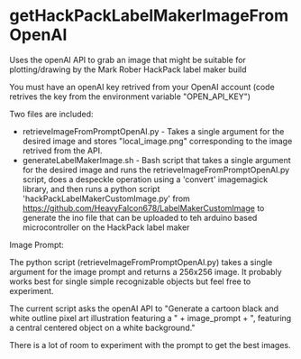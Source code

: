 # getHackPackLabelMakerImageFromOpenAI
Uses the openAI API to grab an image that might be suitable for plotting/drawing by the Mark Rober HackPack label maker build

You must have an openAI key retrived from your OpenAI account (code retrives the key from the environment variable "OPEN_API_KEY")

Two files are included:
* retrieveImageFromPromptOpenAI.py - Takes a single argument for the desired image and stores "local_image.png" corresponding to the image retrived from the API.
* generateLabelMakerImage.sh - Bash script that takes a single argument for the desired image and runs the retrieveImageFromPromptOpenAI.py script, does a despeckle operation using a 'convert' imagemagick library, and then runs a python script 'hackPackLabelMakerCustomImage.py' from https://github.com/HeavyFalcon678/LabelMakerCustomImage to generate the ino file that can be uploaded to teh arduino based microcontroller on the HackPack label maker


Image Prompt:

  The python script (retrieveImageFromPromptOpenAI.py) takes a single argument for the image prompt and returns a 256x256 image.  It probably works best for single simple recognizable objects but feel free to experiment.  
  
  The current script asks the openAI API to "Generate a cartoon black and white outline pixel art illustration featuring a " + image_prompt + ", featuring a central centered object on a white background."

  There is a lot of room to experiment with the prompt to get the best images.

